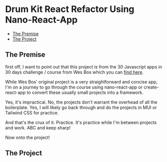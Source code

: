 # Drum Kit React Refactor Using Nano-React-App

- [The Premise](https://github.com/JollyRen/drumKit-reactRefactor-nano/new/main#the-premise)
- [The Project](https://github.com/JollyRen/drumKit-reactRefactor-nano/new/main#the-project)

## The Premise

first off, I want to point out that this project is from the 30 Javascript apps in 30 days challenge / course from Wes Bos which you can [find here](https://javascript30.com/).

While Wes Bos' original project is a very straightforward and concise app, I'm on a journey to go through the course using nano-react-app or create-react-app to convert these usually small projects into a framework.

Yes, it's impractical. No, the projects don't warrant the overhead of all the boilerplate. Yes, I will likely go back through and do the projects in MUI or Tailwind CSS for practice.

And that's the crux of it. Practice. It's practice while I'm between projects and work. ABC and keep sharp!

Now onto the project!

## The Project
